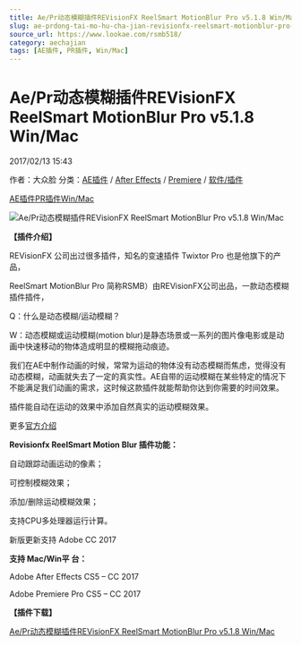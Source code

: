 ```yaml
---
title: Ae/Pr动态模糊插件REVisionFX ReelSmart MotionBlur Pro v5.1.8 Win/Mac
slug: ae-prdong-tai-mo-hu-cha-jian-revisionfx-reelsmart-motionblur-pro-v5-1-8-win-mac
source_url: https://www.lookae.com/rsmb518/
category: aechajian
tags: [AE插件, PR插件, Win/Mac]
---
```

# Ae/Pr动态模糊插件REVisionFX ReelSmart MotionBlur Pro v5.1.8 Win/Mac

2017/02/13 15:43

作者：大众脸
分类：[AE插件](https://www.lookae.com/after-effects/aechajian/) / [After Effects](https://www.lookae.com/after-effects/) / [Premiere](https://www.lookae.com/qitarjcj/premierezy/) / [软件/插件](https://www.lookae.com/qitarjcj/)

[AE插件](https://www.lookae.com/tag/ae%e6%8f%92%e4%bb%b6/)[PR插件](https://www.lookae.com/tag/pr%e6%8f%92%e4%bb%b6/)[Win/Mac](https://www.lookae.com/tag/winmac/)

![Ae/Pr动态模糊插件REVisionFX ReelSmart MotionBlur Pro v5.1.8 Win/Mac](https://www.lookae.com/wp-content/uploads/2013/11/AE-REFXBlur.jpg "Ae/Pr动态模糊插件REVisionFX ReelSmart MotionBlur Pro v5.1.8 Win/Mac-LookAE.com")

**【插件介绍】**

REVisionFX 公司出过很多插件，知名的变速插件 Twixtor Pro 也是他旗下的产品，

ReelSmart MotionBlur Pro 简称RSMB）由REVisionFX公司出品，一款动态模糊插件插件，

Q：什么是动态模糊/运动模糊？

W：动态模糊或运动模糊(motion blur)是静态场景或一系列的图片像电影或是动画中快速移动的物体造成明显的模糊拖动痕迹。

我们在AE中制作动画的时候，常常为运动的物体没有动态模糊而焦虑，觉得没有动态模糊，动画就失去了一定的真实性。AE自带的运动模糊在某些特定的情况下不能满足我们动画的需求，这时候这款插件就能帮助你达到你需要的时间效果。

插件能自动在运动的效果中添加自然真实的运动模糊效果。

更多[官方介绍](http://www.revisionfx.com/products/rsmb/)

**Revisionfx ReelSmart Motion Blur 插件功能：**

自动跟踪动画运动的像素；

可控制模糊效果；

添加/删除运动模糊效果；

支持CPU多处理器运行计算。

新版更新支持 Adobe CC 2017

**支持 Mac/Win平 台：**

Adobe After Effects CS5 – CC 2017

Adobe Premiere Pro CS5 – CC 2017

**【插件下载】**

[Ae/Pr动态模糊插件REVisionFX ReelSmart MotionBlur Pro v5.1.8 Win/Mac](https://lookae.ctfile.com/fs/KBS171239982)
